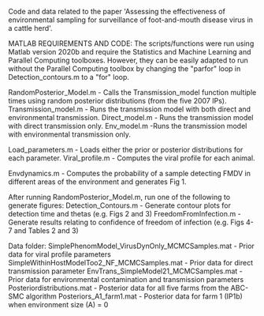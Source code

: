
Code and data related to the paper 'Assessing the effectiveness of environmental sampling for surveillance of foot-and-mouth disease virus in a cattle herd'.

MATLAB REQUIREMENTS AND CODE:
The scripts/functions were run using Matlab version 2020b and require the Statistics and Machine Learning and Parallel Computing toolboxes. 
However, they can be easily adapted to run without the Parallel Computing toolbox by changing the "parfor" loop in Detection_contours.m to a "for" loop.

RandomPosterior_Model.m - Calls the Transmission_model function multiple times using random posterior distributions (from the five 2007 IPs).
Transmission_model.m - Runs the transmission model with both direct and environmental transmission.
Direct_model.m - Runs the transmission model with direct transmission only.
Env_model.m -Runs the transmission model with environmental transmission only.

Load_parameters.m - Loads either the prior or posterior distributions for each parameter.
Viral_profile.m - Computes the viral profile for each animal.

Envdynamics.m - Computes the probability of a sample detecting FMDV in different areas of the environment and generates Fig 1.

After running RandomPosterior_Model.m, run one of the following to generate figures:
Detection_Contours.m - Generate contour plots for detection time and thetas (e.g. Figs 2 and 3)
FreedomFromInfection.m - Generate results relating to confidence of freedom of infection (e.g. Figs 4-7 and Tables 2 and 3)

Data folder:
SimplePhenomModel_VirusDynOnly_MCMCSamples.mat - Prior data for viral profile parameters
SimpleWithinHostModelToo2_NF_MCMCSamples.mat -  Prior data for direct transmission parameter
EnvTrans_SimpleModel21_MCMCSamples.mat - Prior data for environmental contamination and transmission parameters
Posteriordistributions.mat - Posterior data for all five farms from the ABC-SMC algorithm
Posteriors_A1_farm1.mat - Posterior data for farm 1 (IP1b) when environment size (A) = 0
